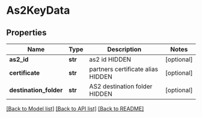 # As2KeyData

## Properties
Name | Type | Description | Notes
------------ | ------------- | ------------- | -------------
**as2_id** | **str** | as2 id HIDDEN | [optional] 
**certificate** | **str** | partners certificate alias HIDDEN | [optional] 
**destination_folder** | **str** | AS2 destination folder HIDDEN | [optional] 

[[Back to Model list]](../README.md#documentation-for-models) [[Back to API list]](../README.md#documentation-for-api-endpoints) [[Back to README]](../README.md)

